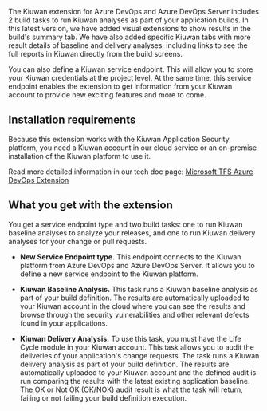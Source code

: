 The Kiuwan extension for Azure DevOps and Azure DevOps Server includes 2 build tasks to run Kiuwan analyses as part of your application builds. In this latest version, we have added visual extensions to show results in the build's summary tab. We have also added specific Kiuwan tabs with more result details of baseline and delivery analyses, including links to see the full reports in Kiuwan directly from the build screens.

You can also define a Kiuwan service endpoint. This will allow you to store your Kiuwan credentials at the project level. At the same time, this service endpoint enables the extension to get information from your Kiuwan account to provide new exciting features and more to come.

## Installation requirements ##

Because this extension works with the Kiuwan Application Security platform, you need a Kiuwan account in our cloud service or an on-premise installation of the Kiuwan platform to use it.

Read more detailed information in our tech doc page: [Microsoft TFS Azure DevOps Extension](https://www.kiuwan.com/docs/display/K5/Microsoft+TFS-Azure+DevOps+Extension#MicrosoftTFS-AzureDevOpsExtension-Whatyouneedtoknowbeforeinstallingit)

## What you get with the extension ##

You get a service endpoint type and two build tasks: one to run Kiuwan baseline analyses to analyze your releases, and one to run Kiuwan delivery analyses for your change or pull requests.

- **New Service Endpoint type.** This endpoint connects to the Kiuwan platform from Azure DevOps and Azure DevOps Server. It allows you to define a new service endpoint to the Kiuwan platform.

- **Kiuwan Baseline Analysis.** This task runs a Kiuwan baseline analysis as part of your build definition. The results are automatically uploaded to your Kiuwan account in the cloud where you can see the results and browse through the security vulnerabilities and other relevant defects found in your applications.

- **Kiuwan Delivery Analysis.** To use this task, you must have the Life Cycle module in your Kiuwan account. This task allows you to audit the deliveries of your application's change requests. The task runs a Kiuwan delivery analysis as part of your build definition. The results are automatically uploaded to your Kiuwan account and the defined audit is run comparing the results with the latest existing application baseline. The OK or Not OK (OK/NOK) audit result is what the task will return, failing or not failing your build definition execution.
